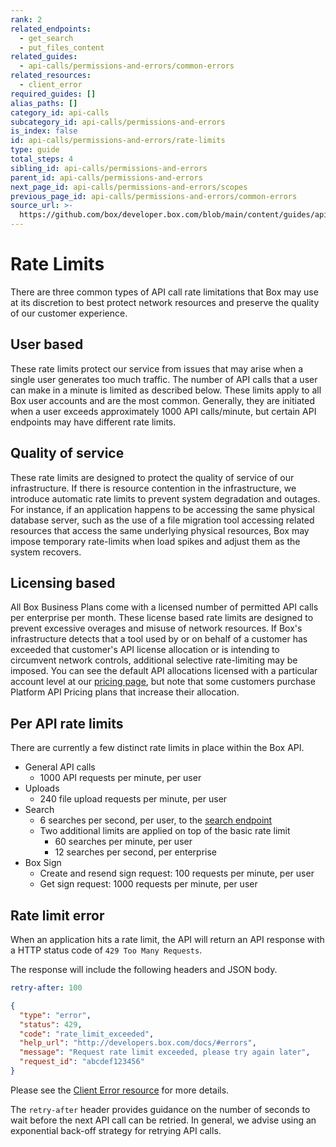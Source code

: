 ```yaml
---
rank: 2
related_endpoints:
  - get_search
  - put_files_content
related_guides:
  - api-calls/permissions-and-errors/common-errors
related_resources:
  - client_error
required_guides: []
alias_paths: []
category_id: api-calls
subcategory_id: api-calls/permissions-and-errors
is_index: false
id: api-calls/permissions-and-errors/rate-limits
type: guide
total_steps: 4
sibling_id: api-calls/permissions-and-errors
parent_id: api-calls/permissions-and-errors
next_page_id: api-calls/permissions-and-errors/scopes
previous_page_id: api-calls/permissions-and-errors/common-errors
source_url: >-
  https://github.com/box/developer.box.com/blob/main/content/guides/api-calls/permissions-and-errors/rate-limits.md
---
```

# Rate Limits

There are three common types of API call rate limitations that Box may use at
its discretion to best protect network resources and preserve the quality of our
customer experience.

## User based

These rate limits protect our service from issues that may arise when a single
user generates too much traffic. The number of API calls that a user can make in
a minute is limited as described below. These limits apply to all Box user
accounts and are the most common. Generally, they are initiated when a
user exceeds approximately 1000 API calls/minute, but certain API endpoints may
have different rate limits.

## Quality of service

These rate limits are designed to protect the quality of service of our
infrastructure. If there is resource contention in the infrastructure, we
introduce automatic rate limits to prevent system degradation and outages.
For instance, if an application happens to be accessing the same physical
database server, such as the use of a file migration tool accessing related
resources that access the same underlying physical resources, Box may impose
temporary rate-limits when load spikes and adjust them as the system recovers.

## Licensing based

All Box Business Plans come with a licensed number of permitted API calls per
enterprise per month. These license based rate limits are designed to prevent
excessive overages and misuse of network resources. If Box's infrastructure
detects that a tool used by or on behalf of a customer has exceeded that
customer's API license allocation or is intending to circumvent network
controls, additional selective rate-limiting may be imposed. You can see the
default API allocations licensed with a particular account level at our
[pricing page][pricing], but note that some customers purchase Platform API
Pricing plans that increase their allocation.

## Per API rate limits

There are currently a few distinct rate limits in place within the Box API.

* General API calls
  * 1000 API requests per minute, per user
* Uploads
  * 240 file upload requests per minute, per user
* Search
  * 6 searches per second, per user, to the [search endpoint][search]
  * Two additional limits are applied on top of the basic rate limit
    * 60 searches per minute, per user
    * 12 searches per second, per enterprise
* Box Sign
  * Create and resend sign request: 100 requests per minute, per user
  * Get sign request: 1000 requests per minute, per user

## Rate limit error

When an application hits a rate limit, the API will return an API response with
a HTTP status code of `429 Too Many Requests`.

The response will include the following headers and JSON body.

```yaml
retry-after: 100
```

```json
{
  "type": "error",
  "status": 429,
  "code": "rate_limit_exceeded",
  "help_url": "http://developers.box.com/docs/#errors",
  "message": "Request rate limit exceeded, please try again later",
  "request_id": "abcdef123456"
}
```

Please see the [Client Error resource](resource://client_error) for more details.

<Message type='notice'>

The `retry-after` header provides guidance on the number of seconds to wait
before the next API call can be retried. In general, we advise using an
exponential back-off strategy for retrying API calls.

</Message>

[search]: e://get_search

[pricing]: https://www.box.com/pricing
